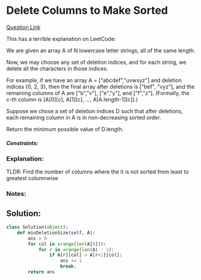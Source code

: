 # Delete Columns to Make Sorted

[Question Link](https://leetcode.com/problems/delete-columns-to-make-sorted/)  

This has a terrible explanation on LeetCode:

We are given an array A of N lowercase letter strings, all of the same length.  

Now, we may choose any set of deletion indices, and for each string, we delete all the characters in those indices.  

For example, if we have an array A = ["abcdef","uvwxyz"] and deletion indices {0, 2, 3}, then the final array after deletions is ["bef", "vyz"], and the remaining columns of A are ["b","v"], ["e","y"], and ["f","z"].  (Formally, the c-th column is [A[0][c], A[1][c], ..., A[A.length-1][c]].)  

Suppose we chose a set of deletion indices D such that after deletions, each remaining column in A is in non-decreasing sorted order.  

Return the minimum possible value of D.length.  


##### Constraints:

### Explanation:
TLDR: Find the number of columns where the it is not sorted from least to greatest columnwise

### Notes:


## Solution:
```Python
class Solution(object):
    def minDeletionSize(self, A):
        ans = 0
        for col in xrange(len(A[0])):
            for r in xrange(len(A) - 1):
                if A[r][col] > A[r+1][col]:
                    ans += 1
                    break;
        return ans
```